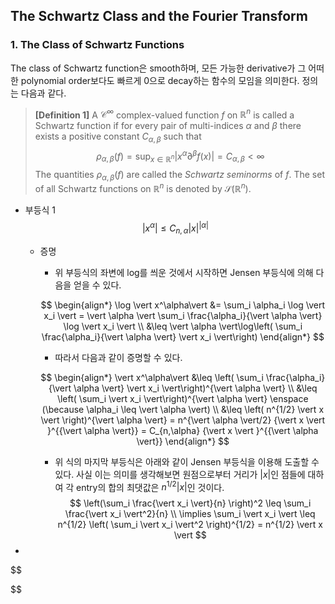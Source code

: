 ## The Schwartz Class and the Fourier Transform



### 1. The Class of Schwartz Functions

The class of Schwartz function은 smooth하며, 모든 가능한 derivative가 그 어떠한 polynomial order보다도 빠르게 0으로 decay하는 함수의 모임을 의미한다. 정의는 다음과 같다.

> **[Definition 1]** A $\mathscr C^\infty$ complex-valued function $f$ on $\mathbb R^n$ is called a Schwartz function if for every pair of multi-indices $\alpha$ and $\beta$ there exists a positive constant $C_{\alpha, \beta}$ such that
> $$
> \rho_{\alpha, \beta}(f) = \sup_{x \in \mathbb R^n} \left\vert x^\alpha \partial^\beta f(x)\right\vert = C_{\alpha, \beta} < \infty
> $$
> The quantities $\rho_{\alpha, \beta}(f)$ are called the *Schwartz seminorms* of $f$. The set of all Schwartz functions on $\mathbb R^n$ is denoted by $\mathscr S(\mathbb R^n)$.

























* 부등식 1
  $$
  \vert x^\alpha \vert \leq C_{n,\alpha} {\vert x \vert }^{{\vert \alpha \vert}}
  $$

  * 증명

    * 위 부등식의 좌변에 log를 씌운 것에서 시작하면 Jensen 부등식에 의해 다음을 얻을 수 있다.

    $$
    \begin{align*}
    \log \vert x^\alpha\vert &= \sum_i \alpha_i \log \vert x_i \vert = \vert \alpha \vert \sum_i \frac{\alpha_i}{\vert \alpha \vert} \log \vert x_i \vert \\
    &\leq \vert \alpha \vert\log\left( \sum_i \frac{\alpha_i}{\vert \alpha \vert} \vert x_i \vert\right) 
    \end{align*}
    $$

    * 따라서 다음과 같이 증명할 수 있다.

    $$
    \begin{align*}
    \vert x^\alpha\vert &\leq \left( \sum_i \frac{\alpha_i}{\vert \alpha \vert} \vert x_i \vert\right)^{\vert \alpha \vert} \\
    &\leq \left( \sum_i  \vert x_i \vert\right)^{\vert \alpha \vert} \enspace (\because \alpha_i \leq \vert \alpha \vert) \\
    &\leq \left( n^{1/2} \vert x \vert \right)^{\vert \alpha \vert} =  n^{\vert \alpha \vert/2} {\vert x \vert }^{{\vert \alpha \vert}} =  C_{n,\alpha} {\vert x \vert }^{{\vert \alpha \vert}}
    \end{align*}
    $$

    * 위 식의 마지막 부등식은 아래와 같이 Jensen 부등식을 이용해 도출할 수 있다. 사실 이는 의미를 생각해보면 원점으로부터 거리가 $\vert x \vert$인 점들에 대하여 각 entry의 합의 최댓값은 $n^{1/2} \vert x \vert$인 것이다.
      $$
      \left(\sum_i  \frac{\vert x_i \vert}{n} \right)^2 \leq  \sum_i  \frac{\vert x_i \vert^2}{n} \\
      \implies \sum_i  \vert x_i \vert \leq  n^{1/2} \left( \sum_i  \vert x_i \vert^2 \right)^{1/2} =  n^{1/2} \vert x \vert
      $$
      

* 




$$

$$
